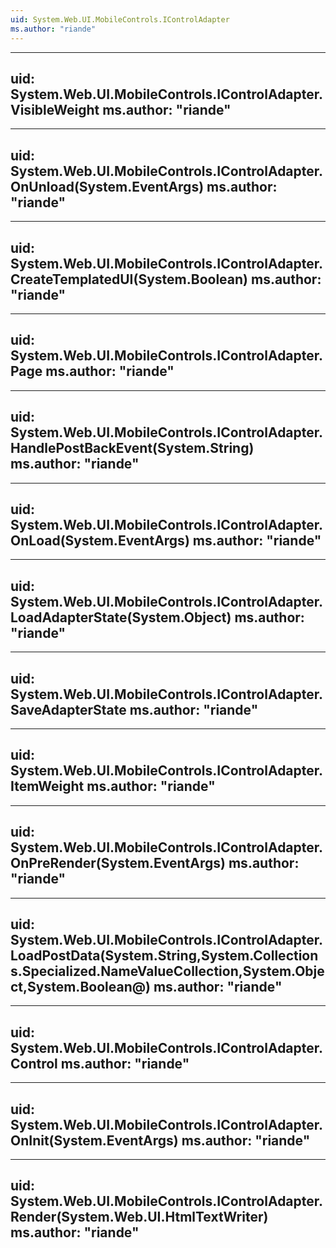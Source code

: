 ```yaml
---
uid: System.Web.UI.MobileControls.IControlAdapter
ms.author: "riande"
---
```


---
uid: System.Web.UI.MobileControls.IControlAdapter.VisibleWeight
ms.author: "riande"
---

---
uid: System.Web.UI.MobileControls.IControlAdapter.OnUnload(System.EventArgs)
ms.author: "riande"
---

---
uid: System.Web.UI.MobileControls.IControlAdapter.CreateTemplatedUI(System.Boolean)
ms.author: "riande"
---

---
uid: System.Web.UI.MobileControls.IControlAdapter.Page
ms.author: "riande"
---

---
uid: System.Web.UI.MobileControls.IControlAdapter.HandlePostBackEvent(System.String)
ms.author: "riande"
---

---
uid: System.Web.UI.MobileControls.IControlAdapter.OnLoad(System.EventArgs)
ms.author: "riande"
---

---
uid: System.Web.UI.MobileControls.IControlAdapter.LoadAdapterState(System.Object)
ms.author: "riande"
---

---
uid: System.Web.UI.MobileControls.IControlAdapter.SaveAdapterState
ms.author: "riande"
---

---
uid: System.Web.UI.MobileControls.IControlAdapter.ItemWeight
ms.author: "riande"
---

---
uid: System.Web.UI.MobileControls.IControlAdapter.OnPreRender(System.EventArgs)
ms.author: "riande"
---

---
uid: System.Web.UI.MobileControls.IControlAdapter.LoadPostData(System.String,System.Collections.Specialized.NameValueCollection,System.Object,System.Boolean@)
ms.author: "riande"
---

---
uid: System.Web.UI.MobileControls.IControlAdapter.Control
ms.author: "riande"
---

---
uid: System.Web.UI.MobileControls.IControlAdapter.OnInit(System.EventArgs)
ms.author: "riande"
---

---
uid: System.Web.UI.MobileControls.IControlAdapter.Render(System.Web.UI.HtmlTextWriter)
ms.author: "riande"
---
